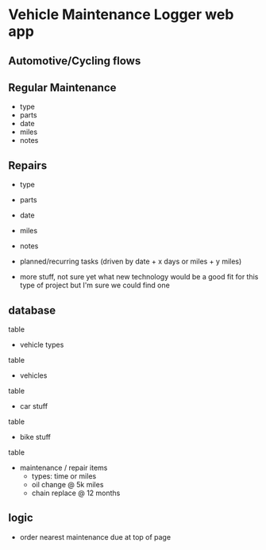 
# Vehicle Maintenance Logger web app

## Automotive/Cycling flows

## Regular Maintenance 
* type 
* parts 
* date
* miles
* notes

## Repairs
* type
* parts
* date
* miles
* notes

* planned/recurring tasks (driven by date + x days or miles + y miles)

* more stuff, not sure yet what new technology would be a good fit for this type of project but I'm sure we could find one


## database

table
 - vehicle types
 
table
 - vehicles

table
 - car stuff

table
 - bike stuff
 
table
 - maintenance / repair items
    - types: time or miles
    - oil change @ 5k miles
    - chain replace @ 12 months
    
    
 ## logic
 - order nearest maintenance due at top of page
 
 
